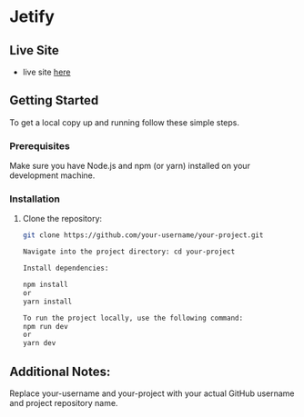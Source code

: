 # Jetify 
## Live Site
- live site [here](https://spotter-task.vercel.app)

## Getting Started

To get a local copy up and running follow these simple steps.

### Prerequisites

Make sure you have Node.js and npm (or yarn) installed on your development machine.

### Installation

1. Clone the repository:
   ```sh
   git clone https://github.com/your-username/your-project.git
   
   Navigate into the project directory: cd your-project

   Install dependencies:
   
   npm install
   or
   yarn install

   To run the project locally, use the following command:
   npm run dev
   or
   yarn dev

##  Additional Notes:
Replace your-username and your-project with your actual GitHub username and project repository name.
